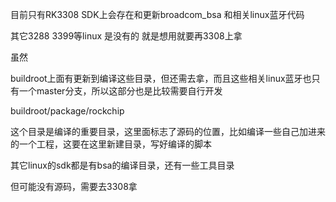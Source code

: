 目前只有RK3308 SDK上会存在和更新broadcom_bsa 和相关linux蓝牙代码


其它3288 3399等linux 是没有的 就是想用就要再3308上拿

虽然

buildroot上面有更新到编译这些目录，但还需去拿，而且这些相关linux蓝牙也只有一个master分支，所以这部分也是比较需要自行开发


buildroot/package/rockchip

这个目录是编译的重要目录，这里面标志了源码的位置，比如编译一些自己加进来的一个工程，这要在这里新建目录，写好编译的脚本

其它linux的sdk都是有bsa的编译目录，还有一些工具目录

但可能没有源码，需要去3308拿
